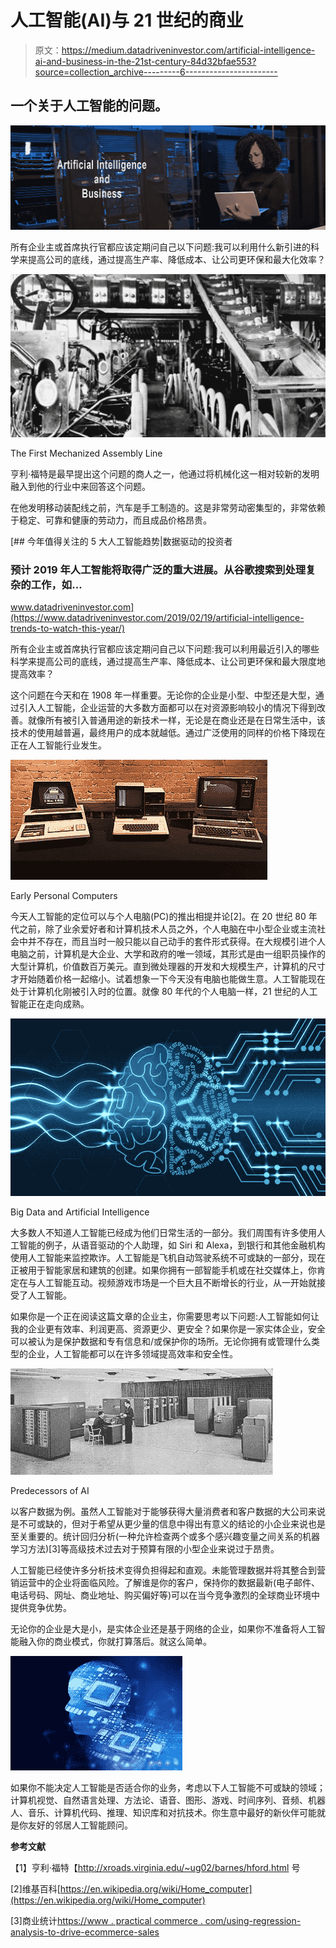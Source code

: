 # 人工智能(AI)与 21 世纪的商业

> 原文：<https://medium.datadriveninvestor.com/artificial-intelligence-ai-and-business-in-the-21st-century-84d32bfae553?source=collection_archive---------6----------------------->

## 一个关于人工智能的问题。

![](img/8882b5466296c628cccd254585f27f6f.png)

所有企业主或首席执行官都应该定期问自己以下问题:我可以利用什么新引进的科学来提高公司的底线，通过提高生产率、降低成本、让公司更环保和最大化效率？

![](img/97754b34e495e54ec9f6f754e46f3bb2.png)

The First Mechanized Assembly Line

亨利·福特是最早提出这个问题的商人之一，他通过将机械化这一相对较新的发明融入到他的行业中来回答这个问题。

在他发明移动装配线之前，汽车是手工制造的。这是非常劳动密集型的，非常依赖于稳定、可靠和健康的劳动力，而且成品价格昂贵。

[](https://www.datadriveninvestor.com/2019/02/19/artificial-intelligence-trends-to-watch-this-year/) [## 今年值得关注的 5 大人工智能趋势|数据驱动的投资者

### 预计 2019 年人工智能将取得广泛的重大进展。从谷歌搜索到处理复杂的工作，如…

www.datadriveninvestor.com](https://www.datadriveninvestor.com/2019/02/19/artificial-intelligence-trends-to-watch-this-year/) 

所有企业主或首席执行官都应该定期问自己以下问题:我可以利用最近引入的哪些科学来提高公司的底线，通过提高生产率、降低成本、让公司更环保和最大限度地提高效率？

这个问题在今天和在 1908 年一样重要。无论你的企业是小型、中型还是大型，通过引入人工智能，企业运营的大多数方面都可以在对资源影响较小的情况下得到改善。就像所有被引入普通用途的新技术一样，无论是在商业还是在日常生活中，该技术的使用越普遍，最终用户的成本就越低。通过广泛使用的同样的价格下降现在正在人工智能行业发生。

![](img/c7f6823262790cbe8795019022450d5d.png)

Early Personal Computers

今天人工智能的定位可以与个人电脑(PC)的推出相提并论[2]。在 20 世纪 80 年代之前，除了业余爱好者和计算机技术人员之外，个人电脑在中小型企业或主流社会中并不存在，而且当时一般只能以自己动手的套件形式获得。在大规模引进个人电脑之前，计算机是大企业、大学和政府的唯一领域，其形式是由一组职员操作的大型计算机，价值数百万美元。直到微处理器的开发和大规模生产，计算机的尺寸才开始随着价格一起缩小。试着想象一下今天没有电脑也能做生意。人工智能现在处于计算机化刚被引入时的位置。就像 80 年代的个人电脑一样，21 世纪的人工智能正在走向成熟。

![](img/d6fb0b7fa61f97de5c5beb1ada2eb6d1.png)

Big Data and Artificial Intelligence

大多数人不知道人工智能已经成为他们日常生活的一部分。我们周围有许多使用人工智能的例子，从语音驱动的个人助理，如 Siri 和 Alexa，到银行和其他金融机构使用人工智能来监控欺诈。人工智能是飞机自动驾驶系统不可或缺的一部分，现在正被用于智能家居和建筑的创建。如果你拥有一部智能手机或在社交媒体上，你肯定在与人工智能互动。视频游戏市场是一个巨大且不断增长的行业，从一开始就接受了人工智能。

如果你是一个正在阅读这篇文章的企业主，你需要思考以下问题:人工智能如何让我的企业更有效率、利润更高、资源更少、更安全？如果你是一家实体企业，安全可以被认为是保护数据和专有信息和/或保护你的场所。无论你拥有或管理什么类型的企业，人工智能都可以在许多领域提高效率和安全性。

![](img/25b47927e6b3e9b7632c217e14387310.png)

Predecessors of AI

以客户数据为例。虽然人工智能对于能够获得大量消费者和客户数据的大公司来说是不可或缺的，但对于希望从更少量的信息中得出有意义的结论的小企业来说也是至关重要的。统计回归分析(一种允许检查两个或多个感兴趣变量之间关系的机器学习方法)[3]等高级技术过去对于预算有限的小型企业来说过于昂贵。

人工智能已经使许多分析技术变得负担得起和直观。未能管理数据并将其整合到营销运营中的企业将面临风险。了解谁是你的客户，保持你的数据最新(电子邮件、电话号码、网址、商业地址、购买偏好等)可以在当今竞争激烈的全球商业环境中提供竞争优势。

无论你的企业是大是小，是实体企业还是基于网络的企业，如果你不准备将人工智能融入你的商业模式，你就打算落后。就这么简单。

![](img/07a009776af1aff303643114229f6ab2.png)

如果你不能决定人工智能是否适合你的业务，考虑以下人工智能不可或缺的领域；计算机视觉、自然语言处理、方法论、语音、图形、游戏、时间序列、音频、机器人、音乐、计算机代码、推理、知识库和对抗技术。你生意中最好的新伙伴可能就是你友好的邻居人工智能顾问。

**参考文献**

【1】亨利·福特【http://xroads.virginia.edu/~ug02/barnes/hford.html 号

[2]维基百科[https://en.wikipedia.org/wiki/Home_computer](https://en.wikipedia.org/wiki/Home_computer)

[3]商业统计[https://www . practical commerce . com/using-regression-analysis-to-drive-ecommerce-sales](https://www.practicalecommerce.com/using-regression-analysis-to-drive-ecommerce-sales)